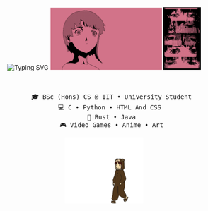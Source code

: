 <div align="center">
<img src="https://readme-typing-svg.herokuapp.com?font=Press+Start+2P&size=25&duration=2500&pause=&color=F78BC2&center=true&vCenter=true&multiline=true&repeat=false&random=false&width=1000&height=100&lines=Welcome+To+My+Profile.;I+Hope+You+Enjoy+Your+Stay." alt="Typing SVG" width="60%"/>
<img src="https://github.com/SSSAccount/SSSAccount/blob/3764445865c30a5f249b3e8844ee238d2485bc1f/assets/lain_banner.gif" width="50%"/>
<img src="https://github.com/SSSAccount/SSSAccount/blob/3764445865c30a5f249b3e8844ee238d2485bc1f/assets/lain_eyes.gif" width="16.75%" alight="right"/>
<br><br><br>
<pre>
    🎓 BSc (Hons) CS @ IIT • University Student
    💻 C • Python • HTML And CSS 
    🌱 Rust • Java
    🎮 Video Games • Anime • Art
</pre>
<img src="https://github.com/SSSAccount/SSSAccount/blob/f0c6ac8d79b9a375b376cf7aac4637e7fd4878ec/assets/lain-iwakura-rolling.gif" height="150"/>
